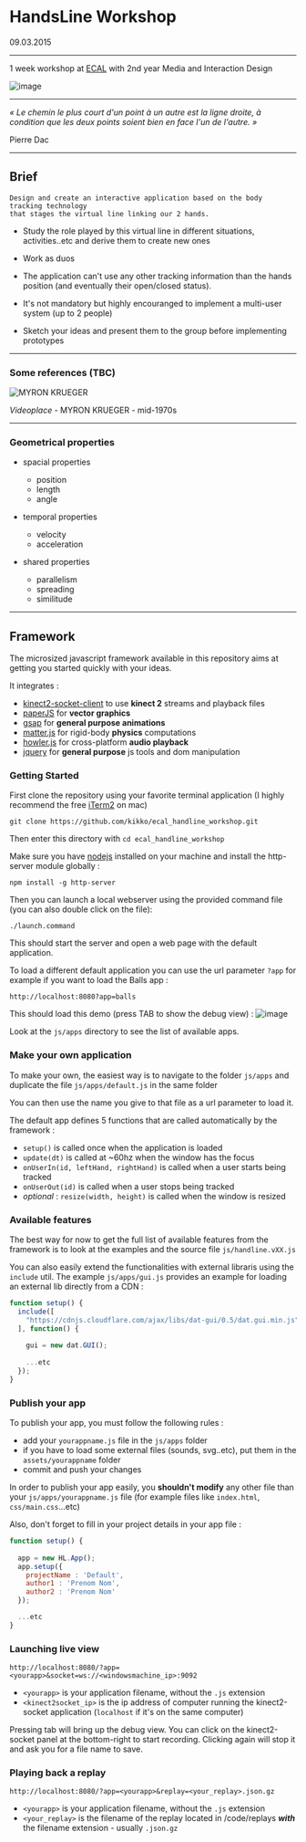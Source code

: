 # HandsLine Workshop

09.03.2015

----

1 week workshop at [ECAL](http://ecal.ch) with 2nd year Media and Interaction Design

![image](https://raw.githubusercontent.com/kikko/ecal_handline_workshop/master/screens/default.png)

----

*« Le chemin le plus court d'un point à un autre est la ligne droite,
à condition que les deux points soient bien en face l'un de l'autre. »*

Pierre Dac

----

## Brief

```
Design and create an interactive application based on the body tracking technology
that stages the virtual line linking our 2 hands.
```

* Study the role played by this virtual line in different situations, activities..etc and derive them to create new ones

* Work as duos

* The application can't use any other tracking information than the hands position (and eventually their open/closed status).

* It's not mandatory but highly encouranged to implement a multi-user system (up to 2 people)

* Sketch your ideas and present them to the group before implementing prototypes

----

### Some references (TBC)

![MYRON KRUEGER](http://www.inventinginteractive.com/wp-content/uploads/2010/03/VideoPlace4-450x304.jpg)

_Videoplace_ - MYRON KRUEGER - mid-1970s

----

### Geometrical properties

- spacial properties
	* position
	* length
	* angle

- temporal properties
	* velocity
	* acceleration

- shared properties
	* parallelism
	* spreading
	* similitude


----


## Framework

The microsized javascript framework available in this repository aims at getting you started quickly with your ideas.

It integrates :

- [kinect2-socket-client](https://github.com/kikko/kinect2-socket-client) to use **kinect 2** streams and playback files
- [paperJS](http://paperjs.org) for **vector graphics**
- [gsap](http://greensock.com/gsap) for **general purpose animations**
- [matter.js](http://brm.io/matter-js) for rigid-body **physics** computations
- [howler.js](https://github.com/goldfire/howler.js) for cross-platform **audio playback**
- [jquery](https://jquery.com) for **general purpose** js tools and dom manipulation

### Getting Started

First clone the repository using your favorite terminal application (I highly recommend the free [iTerm2](http://iterm2.com) on mac) 
```
git clone https://github.com/kikko/ecal_handline_workshop.git
```

Then enter this directory with `cd ecal_handline_workshop`

Make sure you have [nodejs](http://nodejs.org) installed on your machine and install the http-server module globally :
```
npm install -g http-server
```

Then you can launch a local webserver using the provided command file (you can also double click on the file):
```
./launch.command
```

This should start the server and open a web page with the default application.

To load a different default application you can use the url parameter `?app` for example if you want to load the Balls app :
```
http://localhost:8080?app=balls
```

This should load this demo (press TAB to show the debug view) :
![image](https://raw.githubusercontent.com/kikko/ecal_handline_workshop/master/screens/balls_app.png)

Look at the `js/apps` directory to see the list of available apps.

### Make your own application

To make your own, the easiest way is to navigate to the folder `js/apps` and duplicate the file `js/apps/default.js` in the same folder

You can then use the name you give to that file as a url parameter to load it.

The default app defines 5 functions that are called automatically by the framework :

- `setup()` is called once when the application is loaded
- `update(dt)` is called at ~60hz when the window has the focus
- `onUserIn(id, leftHand, rightHand)` is called when a user starts being tracked
- `onUserOut(id)` is called when a user stops being tracked
- *optional* : `resize(width, height)` is called when the window is resized

### Available features

The best way for now to get the full list of available features from the framework is to look at the examples and the source file `js/handline.vXX.js` 

You can also easily extend the functionalities with external libraris using the `include` util. The example `js/apps/gui.js` provides an example for loading an external lib directly from a CDN :

```javascript
function setup() {
  include([
    "https://cdnjs.cloudflare.com/ajax/libs/dat-gui/0.5/dat.gui.min.js"
  ], function() {
    
    gui = new dat.GUI();
    
    ...etc
  });
}
```

### Publish your app

To publish your app, you must follow the following rules :

- add your `yourappname.js` file in the `js/apps` folder
- if you have to load some external files (sounds, svg..etc), put them in the `assets/yourappname` folder
- commit and push your changes

In order to publish your app easily, you **shouldn't modify**  any other file than your `js/apps/yourappname.js` file (for example files like `index.html`, `css/main.css`...etc)

Also, don't forget to fill in your project details in your app file :
```javascript
function setup() {
  
  app = new HL.App();
  app.setup({
    projectName : 'Default',
    author1 : 'Prenom Nom',
    author2 : 'Prenom Nom'
  });

  ...etc
}
```

### Launching live view

`http://localhost:8080/?app=<yourapp>&socket=ws://<windowsmachine_ip>:9092`

* `<yourapp>` is your application filename, without the `.js` extension 
* `<kinect2socket_ip>` is the ip address of computer running the kinect2-socket application (`localhost` if it's on the same computer)

Pressing tab will bring up the debug view.
You can click on the kinect2-socket panel at the bottom-right to start recording. Clicking again will stop it and ask you for a file name to save.

### Playing back a replay

`http://localhost:8080/?app=<yourapp>&replay=<your_replay>.json.gz`

* `<yourapp>` is your application filename, without the `.js` extension 
* `<your_replay>` is the filename of the replay located in /code/replays _**with**_ the filename extension - usually `.json.gz`